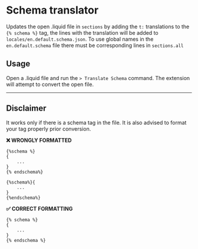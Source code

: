 # Schema translator
Updates the open .liquid file in `sections` by adding the `t:` translations to the `{% schema %}` tag, the lines with the translation will be added to `locales/en.default.schema.json`. To use global names in the `en.default.schema` file there must be corresponding lines in `sections.all`

## Usage
Open a .liquid file and run the `> Translate Schema` command. The extension will attempt to convert the open file.

---

## Disclaimer

It works only if there is a schema tag in the file. It is also advised to format your tag properly prior conversion.

**❌ WRONGLY FORMATTED**
```liquid
{%schema %}
{
	...
}
{% endschema%}

{%schema%}{
	...
}
{%endschema%}
```

**✅ CORRECT FORMATTING**
```liquid
{% schema %}
{
	...
}
{% endschema %}
```
